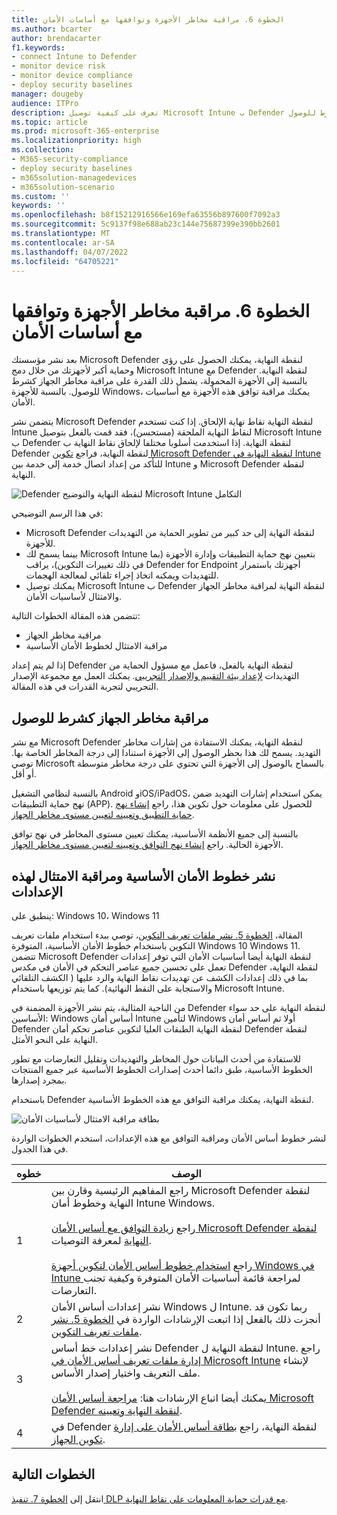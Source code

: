 ```yaml
---
title: الخطوة 6. مراقبة مخاطر الأجهزة وتوافقها مع أساسات الأمان
ms.author: bcarter
author: brendacarter
f1.keywords:
- connect Intune to Defender
- monitor device risk
- monitor device compliance
- deploy security baselines
manager: dougeby
audience: ITPro
description: تعرف على كيفية توصيل Microsoft Intune ب Defender لنقطة النهاية ومراقبة مخاطر الجهاز كشرط للوصول.
ms.topic: article
ms.prod: microsoft-365-enterprise
ms.localizationpriority: high
ms.collection:
- M365-security-compliance
- deploy security baselines
- m365solution-managedevices
- m365solution-scenario
ms.custom: ''
keywords: ''
ms.openlocfilehash: b8f15212916566e169efa63556b897600f7092a3
ms.sourcegitcommit: 5c9137f98e688ab23c144e75687399e390bb2601
ms.translationtype: MT
ms.contentlocale: ar-SA
ms.lasthandoff: 04/07/2022
ms.locfileid: "64705221"
---
```

# <a name="step-6-monitor-device-risk-and-compliance-to-security-baselines"></a>الخطوة 6. مراقبة مخاطر الأجهزة وتوافقها مع أساسات الأمان

بعد نشر مؤسستك Microsoft Defender لنقطة النهاية، يمكنك الحصول على رؤى وحماية أكبر لأجهزتك من خلال دمج Microsoft Intune مع Defender لنقطة النهاية. بالنسبة إلى الأجهزة المحمولة، يشمل ذلك القدرة على مراقبة مخاطر الجهاز كشرط للوصول. بالنسبة للأجهزة Windows، يمكنك مراقبة توافق هذه الأجهزة مع أساسيات الأمان. 

يتضمن نشر Microsoft Defender لنقطة النهاية نقاط نهاية الإلحاق. إذا كنت تستخدم Intune لنقاط النهاية الملحقة (مستحسن)، فقد قمت بالفعل بتوصيل Microsoft Intune ب Defender لنقطة النهاية. إذا استخدمت أسلوبا مختلفا لإلحاق نقاط النهاية ب Defender لنقطة النهاية، فراجع [تكوين Microsoft Defender لنقطة النهاية في Intune](/mem/intune/protect/advanced-threat-protection-configure) للتأكد من إعداد اتصال خدمة إلى خدمة بين Intune و Microsoft Defender لنقطة النهاية. 


![Defender لنقطة النهاية والتوضيح Microsoft Intune التكامل](../media/devices/devices-defender-for-endpoint-steps.png#lightbox)

في هذا الرسم التوضيحي:
- Microsoft Defender لنقطة النهاية إلى حد كبير من تطوير الحماية من التهديدات للأجهزة. 
- بينما يسمح لك Microsoft Intune بتعيين نهج حماية التطبيقات وإدارة الأجهزة (بما في ذلك تغييرات التكوين)، يراقب Defender for Endpoint أجهزتك باستمرار للتهديدات ويمكنه اتخاذ إجراء تلقائي لمعالجة الهجمات. 
- يمكنك توصيل Microsoft Intune ب Defender لنقطة النهاية لمراقبة مخاطر الجهاز والامتثال لأساسيات الأمان.

تتضمن هذه المقالة الخطوات التالية:
- مراقبة مخاطر الجهاز
- مراقبة الامتثال لخطوط الأمان الأساسية

إذا لم يتم إعداد Defender لنقطة النهاية بالفعل، فاعمل مع مسؤول الحماية من التهديدات [لإعداد بيئة التقييم والإصدار التجريبي](../security/defender/eval-defender-endpoint-overview.md). يمكنك العمل مع مجموعة الإصدار التجريبي لتجربة القدرات في هذه المقالة.

## <a name="monitor-device-risk-as-a-condition-for-access"></a>مراقبة مخاطر الجهاز كشرط للوصول

مع نشر Microsoft Defender لنقطة النهاية، يمكنك الاستفادة من إشارات مخاطر التهديد. يسمح لك هذا بحظر الوصول إلى الأجهزة استنادا إلى درجة المخاطر الخاصة بها. توصي Microsoft بالسماح بالوصول إلى الأجهزة التي تحتوي على درجة مخاطر متوسطة أو أقل.

بالنسبة لنظامي التشغيل Android وiOS/iPadOS، يمكن استخدام إشارات التهديد ضمن نهج حماية التطبيقات (APP). للحصول على معلومات حول تكوين هذا، راجع [إنشاء نهج حماية التطبيق وتعيينه لتعيين مستوى مخاطر الجهاز](/mem/intune/protect/advanced-threat-protection-configure).

بالنسبة إلى جميع الأنظمة الأساسية، يمكنك تعيين مستوى المخاطر في نهج توافق الأجهزة الحالية. راجع [إنشاء نهج التوافق وتعيينه لتعيين مستوى مخاطر الجهاز](/mem/intune/protect/advanced-threat-protection-configure).

## <a name="deploy-security-baselines-and-monitor-compliance-to-these-settings"></a>نشر خطوط الأمان الأساسية ومراقبة الامتثال لهذه الإعدادات

ينطبق على: Windows 10، Windows 11

المقالة، [الخطوة 5. نشر ملفات تعريف التكوين](manage-devices-with-intune-configuration-profiles.md)، توصي ببدء استخدام ملفات تعريف التكوين باستخدام خطوط الأمان الأساسية، المتوفرة Windows 10 Windows 11. تتضمن Microsoft Defender لنقطة النهاية أيضا أساسيات الأمان التي توفر إعدادات تعمل على تحسين جميع عناصر التحكم في الأمان في مكدس Defender لنقطة النهاية، بما في ذلك إعدادات الكشف عن تهديدات نقاط النهاية والرد عليها ( الكشف التلقائي والاستجابة على النقط النهائية). كما يتم توزيعها باستخدام Microsoft Intune.

من الناحية المثالية، يتم نشر الأجهزة المضمنة في Defender لنقطة النهاية على حد سواء الأساسين: Windows أساس أمان Intune لتأمين Windows أولا ثم أساس أمان Defender لنقطة النهاية الطبقات العليا لتكوين عناصر تحكم أمان Defender لنقطة النهاية على النحو الأمثل.

للاستفادة من أحدث البيانات حول المخاطر والتهديدات وتقليل التعارضات مع تطور الخطوط الأساسية، طبق دائما أحدث إصدارات الخطوط الأساسية عبر جميع المنتجات بمجرد إصدارها. 

باستخدام Defender لنقطة النهاية، يمكنك مراقبة التوافق مع هذه الخطوط الأساسية. 

![بطاقة مراقبة الامتثال لأساسيات الأمان](../media/devices/secconmgmt-baseline-card.png#lightbox)

لنشر خطوط أساس الأمان ومراقبة التوافق مع هذه الإعدادات، استخدم الخطوات الواردة في هذا الجدول.


|خطوه  |الوصف  |
|---------|---------|
|1     |راجع المفاهيم الرئيسية وقارن بين Microsoft Defender لنقطة النهاية وخطوط أمان Intune Windows. <br><br>راجع [زيادة التوافق مع أساس الأمان Microsoft Defender لنقطة النهاية](../security/defender-endpoint/configure-machines-security-baseline.md) لمعرفة التوصيات.<br><br>راجع [استخدام خطوط أساس الأمان لتكوين أجهزة Windows في Intune ](/mem/intune/protect/security-baselines) لمراجعة قائمة أساسيات الأمان المتوفرة وكيفية تجنب التعارضات.         |
|2     |  نشر إعدادات أساس الأمان Windows ل Intune. ربما تكون قد أنجزت ذلك بالفعل إذا اتبعت الإرشادات الواردة في [الخطوة 5. نشر ملفات تعريف التكوين](manage-devices-with-intune-configuration-profiles.md).        |
|3    |  نشر إعدادات خط أساس Defender لنقطة النهاية ل Intune. راجع [إدارة ملفات تعريف أساس الأمان في Microsoft Intune](/mem/intune/protect/security-baselines-configure) لإنشاء ملف التعريف واختيار إصدار الأساس.<br><br>يمكنك أيضا اتباع الإرشادات هنا: [مراجعة أساس الأمان Microsoft Defender لنقطة النهاية وتعيينه](../security/defender-endpoint/configure-machines-security-baseline.md#review-and-assign-the-microsoft-defender-for-endpoint-security-baseline).     |
|4     | في Defender لنقطة النهاية، راجع [بطاقة أساس الأمان على إدارة تكوين الجهاز](../security/defender-endpoint/configure-machines.md).          |


## <a name="next-steps"></a>الخطوات التالية
انتقل إلى [الخطوة 7. تنفيذ DLP مع قدرات حماية المعلومات على نقاط النهاية](manage-devices-with-intune-dlp-mip.md).